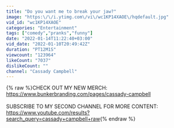 ```yaml
---
title: "Do you want me to break your jaw?"
image: "https:\/\/i.ytimg.com\/vi\/wc1KP14XAOE\/hqdefault.jpg"
vid_id: "wc1KP14XAOE"
categories: "Entertainment"
tags: ["comedy","pranks","funny"]
date: "2022-01-14T11:22:40+03:00"
vid_date: "2022-01-10T20:49:42Z"
duration: "PT12M1S"
viewcount: "123964"
likeCount: "7037"
dislikeCount: ""
channel: "Cassady Campbell"
---
```

{% raw %}CHECK OUT MY NEW MERCH: <a rel="nofollow" target="blank" href="https://www.bunkerbranding.com/pages/cassady-campbell">https://www.bunkerbranding.com/pages/cassady-campbell</a><br /><br />SUBSCRIBE TO MY SECOND CHANNEL FOR MORE CONTENT: <br /><a rel="nofollow" target="blank" href="https://www.youtube.com/results?search_query=cassady+campbell+raw">https://www.youtube.com/results?search_query=cassady+campbell+raw</a>{% endraw %}
